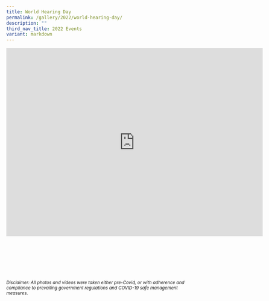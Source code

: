 ```yaml
---
title: World Hearing Day
permalink: /gallery/2022/world-hearing-day/
description: ""
third_nav_title: 2022 Events
variant: markdown
---
```

<iframe allowfullscreen="true" height="499" width="680" frameborder="0" src="https://docs.google.com/presentation/d/e/2PACX-1vTU1ks4y3kjD2HoLFDMn8CIFQ4rQ4dcr6B1ELV9nGmwb-TJAtjv4KbWFJExoXZWycYWk6CTDWnrzgu5/embed?start=true&amp;loop=true&amp;delayms=3000"></iframe>

<br><br><br><br><br><br>
<sup>_Disclaimer: All photos and videos were taken either pre-Covid, or with adherence and compliance to prevailing government regulations and COVID-19 safe management measures._</sup>